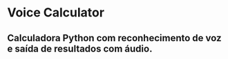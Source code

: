 # Voice Calculator
## Calculadora Python com reconhecimento de voz e saída de resultados com áudio.
